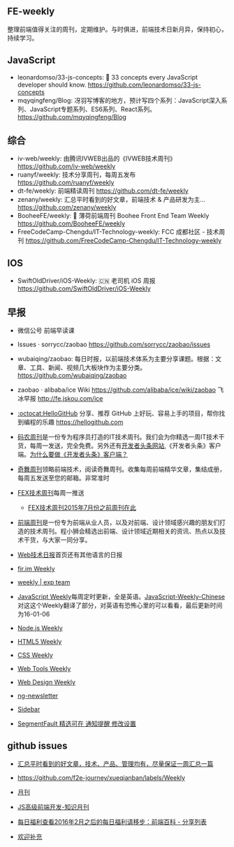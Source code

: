 FE-weekly
-----

整理前端值得关注的周刊，定期维护。与时俱进，前端技术日新月异，保持初心，持续学习。


## JavaScript
- leonardomso/33-js-concepts: 📜 33 concepts every JavaScript developer should know. https://github.com/leonardomso/33-js-concepts
- mqyqingfeng/Blog: 冴羽写博客的地方，预计写四个系列：JavaScript深入系列、JavaScript专题系列、ES6系列、React系列。 https://github.com/mqyqingfeng/Blog


## 综合 ##
- iv-web/weekly: 由腾讯IVWEB出品的《IVWEB技术周刊》 https://github.com/iv-web/weekly
- ruanyf/weekly: 技术分享周刊，每周五发布 https://github.com/ruanyf/weekly
- dt-fe/weekly: 前端精读周刊 https://github.com/dt-fe/weekly
- zenany/weekly: 汇总平时看到的好文章，前端技术 & 产品研发为主... https://github.com/zenany/weekly
- BooheeFE/weekly: 📝 薄荷前端周刊 Boohee Front End Team Weekly https://github.com/BooheeFE/weekly
- FreeCodeCamp-Chengdu/IT-Technology-weekly: FCC 成都社区 - 技术周刊 https://github.com/FreeCodeCamp-Chengdu/IT-Technology-weekly


## IOS ##
- SwiftOldDriver/iOS-Weekly: 🇨🇳 老司机 iOS 周报 https://github.com/SwiftOldDriver/iOS-Weekly


## 早报 ##
- 微信公号 前端早读课
- Issues · sorrycc/zaobao https://github.com/sorrycc/zaobao/issues
- wubaiqing/zaobao: 每日时报，以前端技术体系为主要分享课题。根据：文章、工具、新闻、视频几大板块作为主要分类。 https://github.com/wubaiqing/zaobao
- zaobao · alibaba/ice Wiki https://github.com/alibaba/ice/wiki/zaobao 飞冰早报 http://fe.jskou.com/ice

- [:octocat:HelloGitHub](https://github.com/521xueweihan/HelloGitHub) 分享、推荐 GitHub 上好玩、容易上手的项目，帮你找到编程的乐趣 https://hellogithub.com
- [码农周刊](http://weekly.manong.io/issues/)是一份专为程序员打造的IT技术周刊。我们会为你精选一周IT技术干货，每周一发送，完全免费。另外还有[开发者头条网站](http://toutiao.io/),《开发者头条》客户端。[为什么要做《开发者头条》客户端？](http://blog.manong.io/why-create-an-app-for-programmers/)
- [奇舞周刊](http://www.75team.com/weekly/)领略前端技术，阅读奇舞周刊。收集每周前端精华文章，集结成册，每周五发送至您的邮箱。非常准时
- [FEX技术周刊](http://fex.baidu.com/weekly/)每周一推送
    + [FEX技术周刊2015年7月份之前周刊在此](https://github.com/zenany/weekly/tree/master/software/2015)
- [前端周刊](http://www.jianshu.com/notebooks/1372086/latest)是一份专为前端从业人员，以及对前端、设计领域感兴趣的朋友们打造的技术周刊。程小狮会精选出前端、设计领域近期相关的资讯、热点以及技术干货，与大家一同分享。
- [Web技术日报](http://web.memect.com/)首页还有其他语言的日报
- [fir.im Weekly](http://blog.fir.im/tag/weekly/)
- <a href="https://exp-team.github.io/categories/weekly/">weekly | exp team</a>
- [JavaScript Weekly](http://javascriptweekly.com/)每周定时更新，全是英语。[JavaScript-Weekly-Chinese](https://github.com/weixiaobo88/JavaScript-Weekly-Chinese)对这这个Weekly翻译了部分，对英语有恐怖心里的可以看看，最后更新时间为16-01-06
- [Node.js Weekly](http://nodeweekly.com/)
- [HTML5 Weekly](http://html5weekly.com/)
- [CSS Weekly](http://css-weekly.com/)
- [Web Tools Weekly](http://webtoolsweekly.com/)
- [Web Design Weekly](http://web-design-weekly.com/)
- [ng-newsletter](http://www.ng-newsletter.com/)
- [Sidebar](http://sidebar.io)
- [SegmentFault 精选可在 通知提醒 修改设置](https://segmentfault.com)

## github issues ##

- [汇总平时看到的好文章，技术、产品、管理均有，尽量保证一周汇总一篇](https://github.com/zenany/weekly)
- https://github.com/f2e-journey/xueqianban/labels/Weekly
- [月刊](https://github.com/jikeytang/jikeytang.github.io/issues)
- [JS高级前端开发-知识月刊](https://github.com/jsfront/month)
- [每日福利](https://github.com/fenbility/daily-welfare)[查看2016年2月之后的每日福利请移步：前端百科 - 分享列表](https://github.com/fenbility/daily-welfare)


- [欢迎补充](https://github.com/huixisheng/FE-Weekly/issues)
